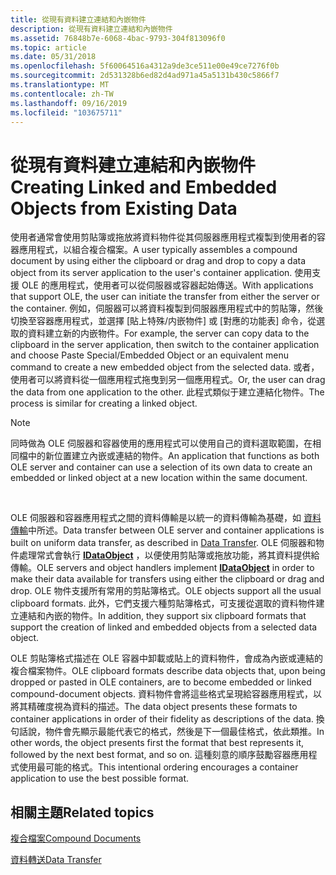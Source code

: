 ```yaml
---
title: 從現有資料建立連結和內嵌物件
description: 從現有資料建立連結和內嵌物件
ms.assetid: 76848b7e-6068-4bac-9793-304f813096f0
ms.topic: article
ms.date: 05/31/2018
ms.openlocfilehash: 5f60064516a4312a9de3ce511e00e49ce7276f0b
ms.sourcegitcommit: 2d531328b6ed82d4ad971a45a5131b430c5866f7
ms.translationtype: MT
ms.contentlocale: zh-TW
ms.lasthandoff: 09/16/2019
ms.locfileid: "103675711"
---
```

# <a name="creating-linked-and-embedded-objects-from-existing-data"></a><span data-ttu-id="9fdfc-103">從現有資料建立連結和內嵌物件</span><span class="sxs-lookup"><span data-stu-id="9fdfc-103">Creating Linked and Embedded Objects from Existing Data</span></span>

<span data-ttu-id="9fdfc-104">使用者通常會使用剪貼簿或拖放將資料物件從其伺服器應用程式複製到使用者的容器應用程式，以組合複合檔案。</span><span class="sxs-lookup"><span data-stu-id="9fdfc-104">A user typically assembles a compound document by using either the clipboard or drag and drop to copy a data object from its server application to the user's container application.</span></span> <span data-ttu-id="9fdfc-105">使用支援 OLE 的應用程式，使用者可以從伺服器或容器起始傳送。</span><span class="sxs-lookup"><span data-stu-id="9fdfc-105">With applications that support OLE, the user can initiate the transfer from either the server or the container.</span></span> <span data-ttu-id="9fdfc-106">例如，伺服器可以將資料複製到伺服器應用程式中的剪貼簿，然後切換至容器應用程式，並選擇 [貼上特殊/内嵌物件] 或 [對應的功能表] 命令，從選取的資料建立新的内嵌物件。</span><span class="sxs-lookup"><span data-stu-id="9fdfc-106">For example, the server can copy data to the clipboard in the server application, then switch to the container application and choose Paste Special/Embedded Object or an equivalent menu command to create a new embedded object from the selected data.</span></span> <span data-ttu-id="9fdfc-107">或者，使用者可以將資料從一個應用程式拖曳到另一個應用程式。</span><span class="sxs-lookup"><span data-stu-id="9fdfc-107">Or, the user can drag the data from one application to the other.</span></span> <span data-ttu-id="9fdfc-108">此程式類似于建立連結化物件。</span><span class="sxs-lookup"><span data-stu-id="9fdfc-108">The process is similar for creating a linked object.</span></span>

> [!Note]  
> <span data-ttu-id="9fdfc-109">同時做為 OLE 伺服器和容器使用的應用程式可以使用自己的資料選取範圍，在相同檔中的新位置建立內嵌或連結的物件。</span><span class="sxs-lookup"><span data-stu-id="9fdfc-109">An application that functions as both OLE server and container can use a selection of its own data to create an embedded or linked object at a new location within the same document.</span></span>

 

<span data-ttu-id="9fdfc-110">OLE 伺服器和容器應用程式之間的資料傳輸是以統一的資料傳輸為基礎，如 [資料傳輸](data-transfer.md)中所述。</span><span class="sxs-lookup"><span data-stu-id="9fdfc-110">Data transfer between OLE server and container applications is built on uniform data transfer, as described in [Data Transfer](data-transfer.md).</span></span> <span data-ttu-id="9fdfc-111">OLE 伺服器和物件處理常式會執行 [**IDataObject**](/windows/desktop/api/ObjIdl/nn-objidl-idataobject) ，以便使用剪貼簿或拖放功能，將其資料提供給傳輸。</span><span class="sxs-lookup"><span data-stu-id="9fdfc-111">OLE servers and object handlers implement [**IDataObject**](/windows/desktop/api/ObjIdl/nn-objidl-idataobject) in order to make their data available for transfers using either the clipboard or drag and drop.</span></span> <span data-ttu-id="9fdfc-112">OLE 物件支援所有常用的剪貼簿格式。</span><span class="sxs-lookup"><span data-stu-id="9fdfc-112">OLE objects support all the usual clipboard formats.</span></span> <span data-ttu-id="9fdfc-113">此外，它們支援六種剪貼簿格式，可支援從選取的資料物件建立連結和內嵌的物件。</span><span class="sxs-lookup"><span data-stu-id="9fdfc-113">In addition, they support six clipboard formats that support the creation of linked and embedded objects from a selected data object.</span></span>

<span data-ttu-id="9fdfc-114">OLE 剪貼簿格式描述在 OLE 容器中卸載或貼上的資料物件，會成為內嵌或連結的複合檔案物件。</span><span class="sxs-lookup"><span data-stu-id="9fdfc-114">OLE clipboard formats describe data objects that, upon being dropped or pasted in OLE containers, are to become embedded or linked compound-document objects.</span></span> <span data-ttu-id="9fdfc-115">資料物件會將這些格式呈現給容器應用程式，以將其精確度視為資料的描述。</span><span class="sxs-lookup"><span data-stu-id="9fdfc-115">The data object presents these formats to container applications in order of their fidelity as descriptions of the data.</span></span> <span data-ttu-id="9fdfc-116">換句話說，物件會先顯示最能代表它的格式，然後是下一個最佳格式，依此類推。</span><span class="sxs-lookup"><span data-stu-id="9fdfc-116">In other words, the object presents first the format that best represents it, followed by the next best format, and so on.</span></span> <span data-ttu-id="9fdfc-117">這種刻意的順序鼓勵容器應用程式使用最可能的格式。</span><span class="sxs-lookup"><span data-stu-id="9fdfc-117">This intentional ordering encourages a container application to use the best possible format.</span></span>

## <a name="related-topics"></a><span data-ttu-id="9fdfc-118">相關主題</span><span class="sxs-lookup"><span data-stu-id="9fdfc-118">Related topics</span></span>

<dl> <dt>

[<span data-ttu-id="9fdfc-119">複合檔案</span><span class="sxs-lookup"><span data-stu-id="9fdfc-119">Compound Documents</span></span>](compound-documents.md)
</dt> <dt>

[<span data-ttu-id="9fdfc-120">資料轉送</span><span class="sxs-lookup"><span data-stu-id="9fdfc-120">Data Transfer</span></span>](data-transfer.md)
</dt> </dl>

 

 




